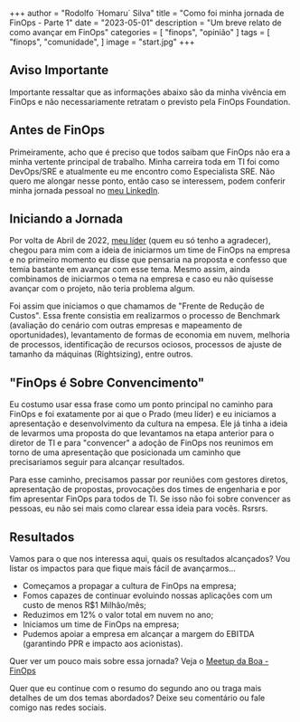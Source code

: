 +++
author = "Rodolfo ´Homaru´ Silva"
title = "Como foi minha jornada de FinOps - Parte 1"
date = "2023-05-01"
description = "Um breve relato de como avançar em FinOps"
categories = [
    "finops",
    "opinião"
]
tags = [
    "finops",
    "comunidade",
]
image = "start.jpg"
+++

## Aviso Importante

Importante ressaltar que as informações abaixo são da minha vivência em FinOps e não necessariamente retratam o previsto pela FinOps Foundation.

## Antes de FinOps

Primeiramente, acho que é preciso que todos saibam que FinOps não era a minha vertente principal de trabalho. Minha carreira toda em TI foi como DevOps/SRE e atualmente eu me encontro como Especialista SRE.
Não quero me alongar nesse ponto, então caso se interessem, podem conferir minha jornada pessoal no [meu LinkedIn](https://www.linkedin.com/in/rodolfo-dos-santos-silva-a3bba592/).

## Iniciando a Jornada

Por volta de Abril de 2022, [meu líder](https://www.linkedin.com/in/luizfprado/) (quem eu só tenho a agradecer), chegou para mim com a ideia de iniciarmos um time de FinOps na empresa e no primeiro momento eu disse que pensaria na proposta e confesso que temia bastante em avançar com esse tema.
Mesmo assim, ainda combinamos de iniciarmos o tema na empresa e caso eu não quisesse avançar com o projeto, não teria problema algum.

Foi assim que iniciamos o que chamamos de "Frente de Redução de Custos". Essa frente consistia em realizarmos o processo de Benchmark (avaliação do cenário com outras empresas e mapeamento de oportunidades), levantamento de formas de economia em nuvem, melhoria de processos, identificação de recursos ociosos, processos de ajuste de tamanho da máquinas (Rightsizing), entre outros.

## "FinOps é Sobre Convencimento"

Eu costumo usar essa frase como um ponto principal no caminho para FinOps e foi exatamente por ai que o Prado (meu líder) e eu iniciamos a apresentação e desenvolvimento da cultura na empesa.
Ele já tinha a ideia de levarmos uma proposta do que levantamos na etapa anterior para o diretor de TI e para "convencer" a adoção de FinOps nos reunimos em torno de uma apresentação que posicionada um caminho que precisariamos seguir para alcançar resultados.

Para esse caminho, precisamos passar por reuniões com gestores diretos, apresentação de propostas, provocações dos times de engenharia e por fim apresentar FinOps para todos de TI.
Se isso não foi sobre convencer as pessoas, eu não sei mais como clarear essa ideia para vocês. Rsrsrs.

## Resultados

Vamos para o que nos interessa aqui, quais os resultados alcançados?
Vou listar os impactos para que fique mais fácil de avançarmos...
- Começamos a propagar a cultura de FinOps na empresa;
- Fomos capazes de continuar evoluindo nossas aplicações com um custo de menos R$1 Milhão/mês;
- Reduzimos em 12% o valor total em nuvem no ano;
- Iniciamos um time de FinOps na empresa;
- Pudemos apoiar a empresa em alcançar a margem do EBITDA (garantindo PPR e impacto aos acionistas).

Quer ver um pouco mais sobre essa jornada? Veja o [Meetup da Boa - FinOps](https://www.youtube.com/live/AqM9W57wPaI?feature=share)

Quer que eu continue com o resumo do segundo ano ou traga mais detalhes de um dos temas abordados?
Deixe seu comentário ou fale comigo nas redes sociais.